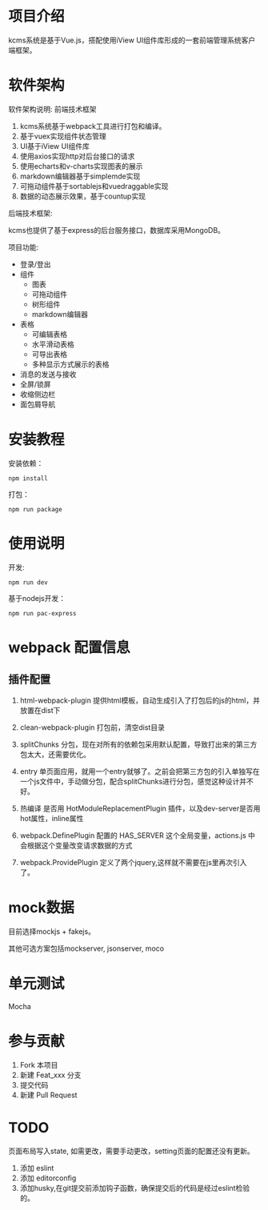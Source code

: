 # 项目介绍
kcms系统是基于Vue.js，搭配使用iView UI组件库形成的一套前端管理系统客户端框架。

# 软件架构
软件架构说明:
前端技术框架
1. kcms系统基于webpack工具进行打包和编译。
2. 基于vuex实现组件状态管理
3. UI基于iView UI组件库
4. 使用axios实现http对后台接口的请求
5. 使用echarts和v-charts实现图表的展示
6. markdown编辑器基于simplemde实现
7. 可拖动组件基于sortablejs和vuedraggable实现
8. 数据的动态展示效果，基于countup实现

后端技术框架:

kcms也提供了基于express的后台服务接口，数据库采用MongoDB。

项目功能:

+ 登录/登出
+ 组件
    - 图表
    - 可拖动组件
    - 树形组件
    - markdown编辑器
+ 表格
    - 可编辑表格
    - 水平滑动表格
    - 可导出表格
    - 多种显示方式展示的表格
+ 消息的发送与接收
+ 全屏/锁屏
+ 收缩侧边栏
+ 面包屑导航

# 安装教程
安装依赖：
```
npm install
```

打包：
```
npm run package
```

# 使用说明
开发:
```
npm run dev
```

基于nodejs开发：
```
npm run pac-express
```

# webpack 配置信息
## 插件配置
1. html-webpack-plugin
  提供html模板，自动生成引入了打包后的js的html，并放置在dist下

2. clean-webpack-plugin
  打包前，清空dist目录

3. splitChunks
  分包，现在对所有的依赖包采用默认配置，导致打出来的第三方包太大，还需要优化。

4. entry
  单页面应用，就用一个entry就够了。之前会把第三方包的引入单独写在一个js文件中，手动做分包，配合splitChunks进行分包，感觉这种设计并不好。

5. 热编译
  是否用 HotModuleReplacementPlugin 插件，以及dev-server是否用hot属性，inline属性

6. webpack.DefinePlugin
  配置的 HAS_SERVER 这个全局变量，actions.js 中会根据这个变量改变请求数据的方式

7. webpack.ProvidePlugin
  定义了两个jquery,这样就不需要在js里再次引入了。

# mock数据
目前选择mockjs + fakejs。

其他可选方案包括mockserver, jsonserver, moco

# 单元测试
Mocha

# 参与贡献

1. Fork 本项目
2. 新建 Feat_xxx 分支
3. 提交代码
4. 新建 Pull Request

# TODO
页面布局写入state, 如需更改，需要手动更改，setting页面的配置还没有更新。

1. 添加 eslint
2. 添加 editorconfig
3. 添加husky,在git提交前添加钩子函数，确保提交后的代码是经过eslint检验的。
